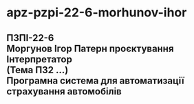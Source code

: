 # apz-pzpi-22-6-morhunov-ihor  
ПЗПІ-22-6  
Моргунов Ігор 
Патерн проєктування Інтерпретатор  
(Тема ПЗ2 ...)  
Програмна система для автоматизації страхування автомобілів  
---
